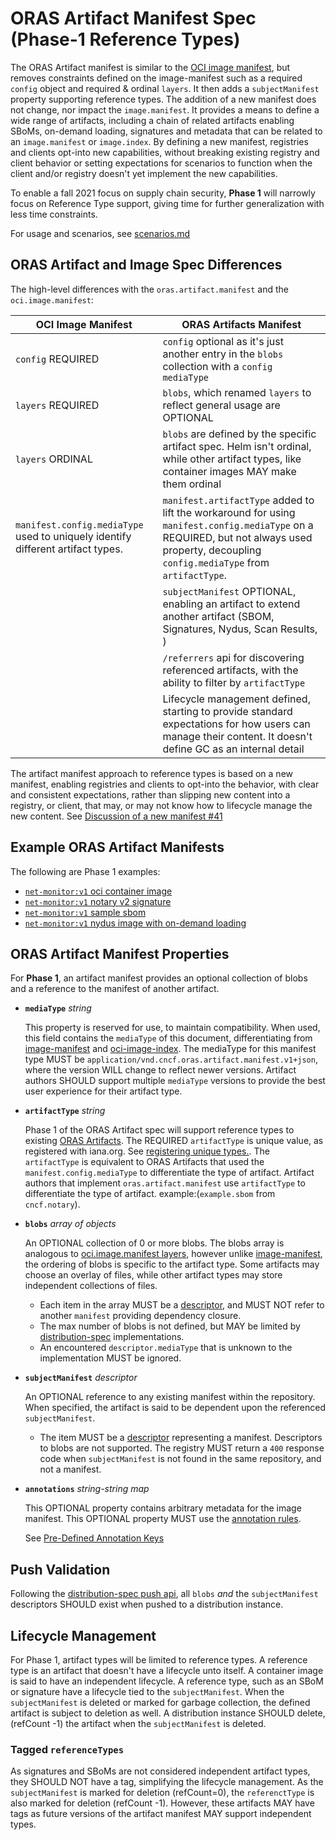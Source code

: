 # ORAS Artifact Manifest Spec (Phase-1 Reference Types)

The ORAS Artifact manifest is similar to the [OCI image manifest][oci-image-manifest-spec], but removes constraints defined on the image-manifest such as a required `config` object and required & ordinal `layers`. It then adds a `subjectManifest` property supporting reference types. The addition of a new manifest does not change, nor impact the `image.manifest`. It provides a means to define a wide range of artifacts, including a chain of related artifacts enabling SBoMs, on-demand loading, signatures and metadata that can be related to an `image.manifest` or `image.index`. By defining a new manifest, registries and clients opt-into new capabilities, without breaking existing registry and client behavior or setting expectations for scenarios to function when the client and/or registry doesn't yet implement the new capabilities.

To enable a fall 2021 focus on supply chain security,  **Phase 1** will narrowly focus on Reference Type support, giving time for further generalization with less time constraints.

For usage and scenarios, see [scenarios.md](./scenarios.md)

## ORAS Artifact and Image Spec Differences

The high-level differences with the `oras.artifact.manifest` and the `oci.image.manifest`:

| OCI Image Manifest | ORAS Artifacts Manifest |
|-|-|
| `config` REQUIRED | `config` optional as it's just another entry in the `blobs` collection with a `config mediaType` |
| `layers` REQUIRED | `blobs`, which renamed `layers` to reflect general usage are OPTIONAL |
| `layers` ORDINAL | `blobs` are defined by the specific artifact spec. Helm isn't ordinal, while other artifact types, like container images MAY make them ordinal |
| `manifest.config.mediaType` used to uniquely identify different artifact types. | `manifest.artifactType` added to lift the workaround for using `manifest.config.mediaType` on a REQUIRED, but not always used property, decoupling `config.mediaType` from `artifactType`. |
| | `subjectManifest` OPTIONAL, enabling an artifact to extend another artifact (SBOM, Signatures, Nydus, Scan Results, )
| | `/referrers` api for discovering referenced artifacts, with the ability to filter by `artifactType` |
| | Lifecycle management defined, starting to provide standard expectations for how users can manage their content. It doesn't define GC as an internal detail|

The artifact manifest approach to reference types is based on a new manifest, enabling registries and clients to opt-into the behavior, with clear and consistent expectations, rather than slipping new content into a registry, or client, that may, or may not know how to lifecycle manage the new content. See [Discussion of a new manifest #41](https://github.com/opencontainers/artifacts/discussions/41)



## Example ORAS Artifact Manifests

The following are Phase 1 examples:

- [`net-monitor:v1` oci container image](./artifact-manifest/net-monitor-oci-image.json)
- [`net-monitor:v1` notary v2 signature](./artifact-manifest/net-monitor-image-signature.json)
- [`net-monitor:v1` sample sbom](./artifact-manifest/net-monitor-image-sbom.json)
- [`net-monitor:v1` nydus image with on-demand loading](./artifact-manifest/net-monitor-image-nydus-ondemand-loading.json)

## ORAS Artifact Manifest Properties

For **Phase 1**, an artifact manifest provides an optional collection of blobs and a reference to the manifest of another artifact.

- **`mediaType`** *string*

  This property is reserved for use, to maintain compatibility. When used, this field contains the `mediaType` of this document, differentiating from [image-manifest][oci-image-manifest-spec] and [oci-image-index]. The mediaType for this manifest type MUST be `application/vnd.cncf.oras.artifact.manifest.v1+json`, where the version WILL change to reflect newer versions. Artifact authors SHOULD support multiple `mediaType` versions to provide the best user experience for their artifact type.
   
- **`artifactType`** *string*

  Phase 1 of the ORAS Artifact spec will support reference types to existing [ORAS Artifacts][oci-artifacts]. The REQUIRED `artifactType` is unique value, as registered with iana.org. See [registering unique types.][registering-iana]. The `artifactType` is equivalent to ORAS Artifacts that used the `manifest.config.mediaType` to differentiate the type of artifact. Artifact authors that implement `oras.artifact.manifest` use `artifactType` to differentiate the type of artifact. example:(`example.sbom` from `cncf.notary`).

- **`blobs`** *array of objects*

    An OPTIONAL collection of 0 or more blobs. The blobs array is analogous to [oci.image.manifest layers][oci-image-manifest-spec-layers], however unlike [image-manifest][oci-image-manifest-spec], the ordering of blobs is specific to the artifact type. Some artifacts may choose an overlay of files, while other artifact types may store independent collections of files.

    - Each item in the array MUST be a [descriptor][descriptor], and MUST NOT refer to another `manifest` providing dependency closure.
    - The max number of blobs is not defined, but MAY be limited by [distribution-spec][oci-distribution-spec] implementations.
    - An encountered `descriptor.mediaType` that is unknown to the implementation MUST be ignored.

- **`subjectManifest`** *descriptor*

   An OPTIONAL reference to any existing manifest within the repository. When specified, the artifact is said to be dependent upon the referenced `subjectManifest`.
   - The item MUST be a [descriptor][descriptor] representing a manifest. Descriptors to blobs are not supported. The registry MUST return a `400` response code when `subjectManifest` is not found in the same repository, and not a manifest.

- **`annotations`** *string-string map*

    This OPTIONAL property contains arbitrary metadata for the image manifest.
    This OPTIONAL property MUST use the [annotation rules](annotations.md#rules).

    See [Pre-Defined Annotation Keys][annotations]

## Push Validation

Following the [distribution-spec push api](https://github.com/opencontainers/distribution-spec/blob/main/spec.md#push), all `blobs` *and* the `subjectManifest` descriptors SHOULD exist when pushed to a distribution instance.

## Lifecycle Management

For Phase 1, artifact types will be limited to reference types. A reference type is an artifact that doesn't have a lifecycle unto itself. A container image is said to have an independent lifecycle. A reference type, such as an SBoM or signature have a lifecycle tied to the `subjectManifest`. When the `subjectManifest` is deleted or marked for garbage collection, the defined artifact is subject to deletion as well. A distribution instance SHOULD delete, (refCount -1) the artifact when the `subjectManifest` is deleted.

### Tagged `referenceTypes`

As signatures and SBoMs are not considered independent artifact types, they SHOULD NOT have a tag, simplifying the lifecycle management. As the `subjectManifest` is marked for deletion (refCount=0), the `referenctType` is also marked for deletion (refCount -1). However, these artifacts MAY have tags as future versions of the artifact manifest MAY support independent types. 

[oci-artifacts]:                   https://github.com/opencontainers/artifacts
[oci-config]:                      https://github.com/opencontainers/image-spec/blob/master/config.md
[oci-image-manifest-spec]:         https://github.com/opencontainers/image-spec/blob/master/manifest.md
[oci-image-manifest-spec-layers]:  https://github.com/opencontainers/image-spec/blob/master/manifest.md#image-manifest-property-descriptions
[oci-image-index]:                 https://github.com/opencontainers/image-spec/blob/master/image-index.md
[oci-distribution-spec]:           https://github.com/opencontainers/distribution-spec
[media-type]:                      https://github.com/opencontainers/image-spec/blob/master/media-types.md
[artifact-type]:                   https://github.com/opencontainers/artifacts/blob/master/artifact-authors.md#defining-a-unique-artifact-type
[registering-iana]:                ./artifact-authors.md#registering-unique-types-with-iana
[descriptor]:                      https://github.com/opencontainers/image-spec/blob/master/descriptor.md
[annotations]:                     https://github.com/opencontainers/image-spec/blob/master/annotations.md